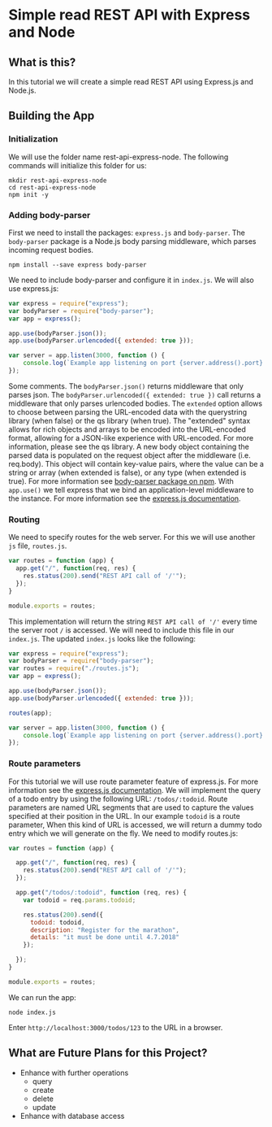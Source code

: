 # Simple read REST API with Express and Node

## What is this?
In this tutorial we will create a simple read REST API using Express.js and Node.js.

## Building the App

### Initialization
We will use the folder name rest-api-express-node. The following commands will initialize this folder for us:

```
mkdir rest-api-express-node
cd rest-api-express-node
npm init -y
```

### Adding body-parser
First we need to install the packages: `express.js` and `body-parser`. The `body-parser` package is a Node.js body parsing middleware, which parses incoming request bodies.

```
npm install --save express body-parser
```

We need to include body-parser and configure it in `index.js`. We will also use express.js:

```javascript
var express = require("express");
var bodyParser = require("body-parser");
var app = express();

app.use(bodyParser.json());
app.use(bodyParser.urlencoded({ extended: true }));

var server = app.listen(3000, function () {
    console.log(`Example app listening on port {server.address().port}!`);
});
```

Some comments.
The `bodyParser.json()` returns middleware that only parses json. The `bodyParser.urlencoded({ extended: true })` call returns a middleware that only parses urlencoded bodies. The `extended` option allows to choose between parsing the URL-encoded data with the querystring library (when false) or the qs library (when true). The "extended" syntax allows for rich objects and arrays to be encoded into the URL-encoded format, allowing for a JSON-like experience with URL-encoded. For more information, please see the qs library. A new body object containing the parsed data is populated on the request object after the middleware (i.e. req.body). This object will contain key-value pairs, where the value can be a string or array (when extended is false), or any type (when extended is true). For more information see [body-parser package on npm](https://www.npmjs.com/package/body-parser).
With `app.use()` we tell express that we bind an application-level middleware to the instance. For more information see the [express.js documentation](http://expressjs.com/en/guide/using-middleware.html).

### Routing
We need to specify routes for the web server. For this we will use another `js` file, `routes.js`.

```javascript
var routes = function (app) {
  app.get("/", function(req, res) {
    res.status(200).send("REST API call of '/'");
  });
}

module.exports = routes;
```

This implementation will return the string `REST API call of '/'` every time the server root `/` is accessed.
We will need to include this file in our `index.js`. The updated `index.js` looks like the following:

```javascript
var express = require("express");
var bodyParser = require("body-parser");
var routes = require("./routes.js");
var app = express();

app.use(bodyParser.json());
app.use(bodyParser.urlencoded({ extended: true }));

routes(app);

var server = app.listen(3000, function () {
    console.log(`Example app listening on port {server.address().port}!`);
});
```

### Route parameters
For this tutorial we will use route parameter feature of express.js. For more information see the [express.js documentation](http://expressjs.com/en/guide/routing.html).
We will implement the query of a todo entry by using the following URL: `/todos/:todoid`.
Route parameters are named URL segments that are used to capture the values specified at their position in the URL. In our example `todoid` is a route parameter,
When this kind of URL is accessed, we will return a dummy todo entry which we will generate on the fly.
We need to modify routes.js:

```javascript
var routes = function (app) {

  app.get("/", function(req, res) {
    res.status(200).send("REST API call of '/'");
  });

  app.get("/todos/:todoid", function (req, res) {
    var todoid = req.params.todoid;

    res.status(200).send({
      todoid: todoid,
      description: "Register for the marathon",
      details: "it must be done until 4.7.2018"
    });

  });
}

module.exports = routes;
```

We can run the app:

```
node index.js
```

Enter `http://localhost:3000/todos/123` to the URL in a browser.

## What are Future Plans for this Project?
  * Enhance with further operations
    * query
    * create
    * delete
    * update
  * Enhance with database access
